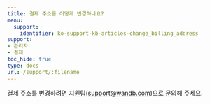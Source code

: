 ```yaml
---
title: 결제 주소를 어떻게 변경하나요?
menu:
  support:
    identifier: ko-support-kb-articles-change_billing_address
support:
- 관리자
- 결제
toc_hide: true
type: docs
url: /support/:filename
---
```


결제 주소를 변경하려면 지원팀(support@wandb.com)으로 문의해 주세요.